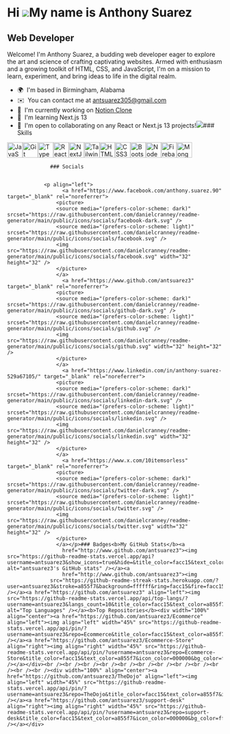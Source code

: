 Hi ![](https://user-images.githubusercontent.com/18350557/176309783-0785949b-9127-417c-8b55-ab5a4333674e.gif)My name is Anthony Suarez
======================================================================================================================================

Web Developer
-------------

Welcome! I'm Anthony Suarez, a budding web developer eager to explore the art and science of crafting captivating websites. Armed with enthusiasm and a growing toolkit of HTML, CSS, and JavaScript, I'm on a mission to learn, experiment, and bring ideas to life in the digital realm.

*   🌍  I'm based in Birmingham, Alabama
*   ✉️  You can contact me at [antsuarez305@gmail.com](mailto:antsuarez305@gmail.com)
*   🚀  I'm currently working on [Notion Clone](http://github.com/antsuarez3/notion-clone)
*   🧠  I'm learning Next.js 13
*   🤝  I'm open to collaborating on any React or Next.js 13 projects!<a href="https://www.x.com/10itemsorless" target="_blank" rel="noreferrer"><img
                  src="https://img.shields.io/twitter/follow/10itemsorless?logo=twitter&style=for-the-badge&color=000000&labelColor=ffffff"
                /></a>### Skills 
<p align="left">
<a href="https://developer.mozilla.org/en-US/docs/Web/JavaScript" target="_blank" rel="noreferrer"><img src="https://raw.githubusercontent.com/danielcranney/readme-generator/main/public/icons/skills/javascript-colored.svg" width="36" height="36" alt="JavaScript" /></a><a href="https://git-scm.com/" target="_blank" rel="noreferrer"><img src="https://raw.githubusercontent.com/danielcranney/readme-generator/main/public/icons/skills/git-colored.svg" width="36" height="36" alt="Git" /></a><a href="https://www.typescriptlang.org/" target="_blank" rel="noreferrer"><img src="https://raw.githubusercontent.com/danielcranney/readme-generator/main/public/icons/skills/typescript-colored.svg" width="36" height="36" alt="TypeScript" /></a><a href="https://reactjs.org/" target="_blank" rel="noreferrer"><img src="https://raw.githubusercontent.com/danielcranney/readme-generator/main/public/icons/skills/react-colored.svg" width="36" height="36" alt="React" /></a><a href="https://nextjs.org/docs" target="_blank" rel="noreferrer"><img src="https://raw.githubusercontent.com/danielcranney/readme-generator/main/public/icons/skills/nextjs-colored-dark.svg" width="36" height="36" alt="NextJs" /></a><a href="https://tailwindcss.com/" target="_blank" rel="noreferrer"><img src="https://raw.githubusercontent.com/danielcranney/readme-generator/main/public/icons/skills/tailwindcss-colored.svg" width="36" height="36" alt="TailwindCSS" /></a><a href="https://developer.mozilla.org/en-US/docs/Glossary/HTML5" target="_blank" rel="noreferrer"><img src="https://raw.githubusercontent.com/danielcranney/readme-generator/main/public/icons/skills/html5-colored.svg" width="36" height="36" alt="HTML5" /></a><a href="https://www.w3.org/TR/CSS/#css" target="_blank" rel="noreferrer"><img src="https://raw.githubusercontent.com/danielcranney/readme-generator/main/public/icons/skills/css3-colored.svg" width="36" height="36" alt="CSS3" /></a><a href="https://getbootstrap.com/" target="_blank" rel="noreferrer"><img src="https://raw.githubusercontent.com/danielcranney/readme-generator/main/public/icons/skills/bootstrap-colored.svg" width="36" height="36" alt="Bootstrap" /></a><a href="https://nodejs.org/en/" target="_blank" rel="noreferrer"><img src="https://raw.githubusercontent.com/danielcranney/readme-generator/main/public/icons/skills/nodejs-colored.svg" width="36" height="36" alt="NodeJS" /></a><a href="https://firebase.google.com/" target="_blank" rel="noreferrer"><img src="https://raw.githubusercontent.com/danielcranney/readme-generator/main/public/icons/skills/firebase-colored.svg" width="36" height="36" alt="Firebase" /></a><a href="https://www.mongodb.com/" target="_blank" rel="noreferrer"><img src="https://raw.githubusercontent.com/danielcranney/readme-generator/main/public/icons/skills/mongodb-colored.svg" width="36" height="36" alt="MongoDB" /></a>
                    </p>
                    
                  ### Socials
                  
                  
                <p align="left">
                      <a href="https://www.facebook.com/anthony.suarez.90" target="_blank" rel="noreferrer">
                    <picture>
                    <source media="(prefers-color-scheme: dark)" srcset="https://raw.githubusercontent.com/danielcranney/readme-generator/main/public/icons/socials/facebook-dark.svg" />
                    <source media="(prefers-color-scheme: light)" srcset="https://raw.githubusercontent.com/danielcranney/readme-generator/main/public/icons/socials/facebook.svg" />
                    <img src="https://raw.githubusercontent.com/danielcranney/readme-generator/main/public/icons/socials/facebook.svg" width="32" height="32" />
                    </picture>
                    </a>
                      <a href="https://www.github.com/antsuarez3" target="_blank" rel="noreferrer">
                    <picture>
                    <source media="(prefers-color-scheme: dark)" srcset="https://raw.githubusercontent.com/danielcranney/readme-generator/main/public/icons/socials/github-dark.svg" />
                    <source media="(prefers-color-scheme: light)" srcset="https://raw.githubusercontent.com/danielcranney/readme-generator/main/public/icons/socials/github.svg" />
                    <img src="https://raw.githubusercontent.com/danielcranney/readme-generator/main/public/icons/socials/github.svg" width="32" height="32" />
                    </picture>
                    </a>
                      <a href="https://www.linkedin.com/in/anthony-suarez-529a67105/" target="_blank" rel="noreferrer">
                    <picture>
                    <source media="(prefers-color-scheme: dark)" srcset="https://raw.githubusercontent.com/danielcranney/readme-generator/main/public/icons/socials/linkedin-dark.svg" />
                    <source media="(prefers-color-scheme: light)" srcset="https://raw.githubusercontent.com/danielcranney/readme-generator/main/public/icons/socials/linkedin.svg" />
                    <img src="https://raw.githubusercontent.com/danielcranney/readme-generator/main/public/icons/socials/linkedin.svg" width="32" height="32" />
                    </picture>
                    </a>
                      <a href="https://www.x.com/10itemsorless" target="_blank" rel="noreferrer">
                    <picture>
                    <source media="(prefers-color-scheme: dark)" srcset="https://raw.githubusercontent.com/danielcranney/readme-generator/main/public/icons/socials/twitter-dark.svg" />
                    <source media="(prefers-color-scheme: light)" srcset="https://raw.githubusercontent.com/danielcranney/readme-generator/main/public/icons/socials/twitter.svg" />
                    <img src="https://raw.githubusercontent.com/danielcranney/readme-generator/main/public/icons/socials/twitter.svg" width="32" height="32" />
                    </picture>
                    </a></p>### Badges<b>My GitHub Stats</b><a
                      href="http://www.github.com/antsuarez3"><img src="https://github-readme-stats.vercel.app/api?username=antsuarez3&show_icons=true&hide=&title_color=facc15&text_color=a855f7&icon_color=000000&bg_color=ffffff&hide_border=true&show_icons=true" alt="antsuarez3's GitHub stats" /></a><a
                      href="http://www.github.com/antsuarez3"><img
                  src="https://github-readme-streak-stats.herokuapp.com/?user=antsuarez3&stroke=a855f7&background=ffffff&ring=facc15&fire=facc15&currStreakNum=a855f7&currStreakLabel=facc15&sideNums=a855f7&sideLabels=a855f7&dates=a855f7&hide_border=true" /></a><a href="https://github.com/antsuarez3" align="left"><img src="https://github-readme-stats.vercel.app/api/top-langs/?username=antsuarez3&langs_count=10&title_color=facc15&text_color=a855f7&icon_color=000000&bg_color=ffffff&hide_border=true&locale=en&custom_title=Top%20%Languages" alt="Top Languages" /></a><b>Top Repositories</b><div width="100%" align="center"><a href="https://github.com/antsuarez3/Ecommerce" align="left"><img align="left" width="45%" src="https://github-readme-stats.vercel.app/api/pin/?username=antsuarez3&repo=Ecommerce&title_color=facc15&text_color=a855f7&icon_color=000000&bg_color=ffffff&hide_border=true&locale=en" /></a><a href="https://github.com/antsuarez3/Ecommerce-Store" align="right"><img align="right" width="45%" src="https://github-readme-stats.vercel.app/api/pin/?username=antsuarez3&repo=Ecommerce-Store&title_color=facc15&text_color=a855f7&icon_color=000000&bg_color=ffffff&hide_border=true&locale=en" /></a></div><br /><br /><br /><br /><br /><br /><br /><br /><br /><br /><br /><br /><div width="100%" align="center"><a href="https://github.com/antsuarez3/TheDojo" align="left"><img align="left" width="45%" src="https://github-readme-stats.vercel.app/api/pin/?username=antsuarez3&repo=TheDojo&title_color=facc15&text_color=a855f7&icon_color=000000&bg_color=ffffff&hide_border=true&locale=en" /></a><a href="https://github.com/antsuarez3/support-desk" align="right"><img align="right" width="45%" src="https://github-readme-stats.vercel.app/api/pin/?username=antsuarez3&repo=support-desk&title_color=facc15&text_color=a855f7&icon_color=000000&bg_color=ffffff&hide_border=true&locale=en" /></a></div>
